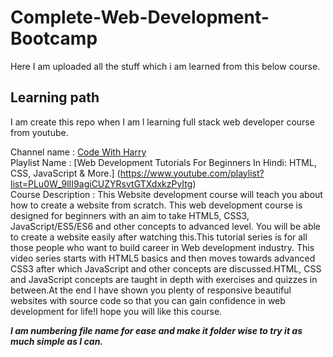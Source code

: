 # Complete-Web-Development-Bootcamp
Here I am uploaded all the stuff which i  am learned from  this below  course.

## Learning path

I am create this repo when I am l learning full stack web developer course from youtube.    

Channel name : [Code With Harry](https://www.youtube.com/channel/UCeVMnSShP_Iviwkknt83cww)  
Playlist Name : [Web Development Tutorials For Beginners In Hindi: HTML, CSS, JavaScript & More.] (https://www.youtube.com/playlist?list=PLu0W_9lII9agiCUZYRsvtGTXdxkzPyItg)   
Course Description : This Website development course will teach you about how to create a website from scratch. This web development course is designed for beginners with an aim to take HTML5, CSS3, JavaScript/ES5/ES6 and other concepts to advanced level. You will be able to create a website easily after watching this.This tutorial series is for all those people who want to build career in Web development industry. This video series starts with HTML5 basics and then moves towards advanced CSS3 after which JavaScript and other concepts are discussed.HTML, CSS and JavaScript concepts are taught in depth with exercises and quizzes in between.At the end I have shown you plenty of responsive beautiful websites with source code so that you can gain confidence in web development for life!I hope you will like this course.    

***I am numbering file name for  ease and make it folder wise to try it as much simple as I can.***   
